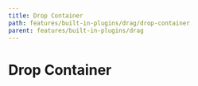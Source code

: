 ```yaml
---
title: Drop Container
path: features/built-in-plugins/drag/drop-container
parent: features/built-in-plugins/drag
---
```

# Drop Container

<div pbl-example-view="pbl-drop-container-example"></div>

<div pbl-example-view="pbl-column-bin-example"></div>
